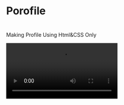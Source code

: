 # <h1>Porofile<h1>
Making Profile Using Html&CSS Only

<!--                                                 #This Video about Result Of Front_end Project#   -->
  
<video src ="https://user-images.githubusercontent.com/107361423/196524206-40d224f4-42e1-4cf7-9763-f432f39aecba.mp4" autoplay><video>
